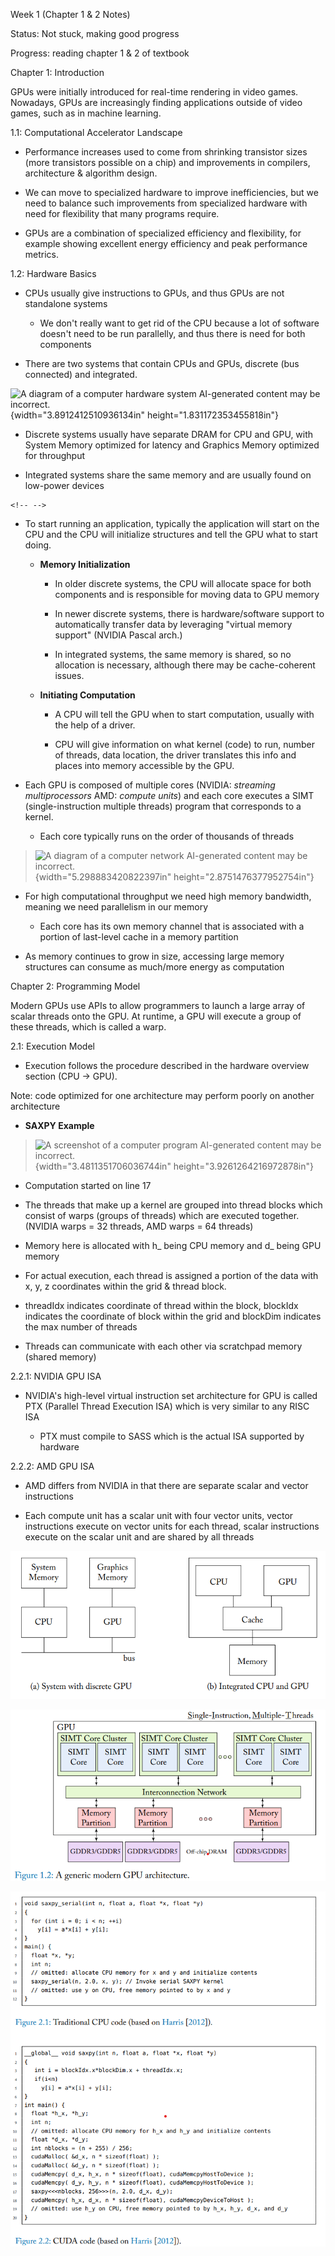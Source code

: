 Week 1 (Chapter 1 & 2 Notes)

Status: Not stuck, making good progress

Progress: reading chapter 1 & 2 of textbook

Chapter 1: Introduction

GPUs were initially introduced for real-time rendering in video games.
Nowadays, GPUs are increasingly finding applications outside of video
games, such as in machine learning.

1.1: Computational Accelerator Landscape

-   Performance increases used to come from shrinking transistor sizes
    (more transistors possible on a chip) and improvements in compilers,
    architecture & algorithm design.

-   We can move to specialized hardware to improve inefficiencies, but
    we need to balance such improvements from specialized hardware with
    need for flexibility that many programs require.

-   GPUs are a combination of specialized efficiency and flexibility,
    for example showing excellent energy efficiency and peak performance
    metrics.

1.2: Hardware Basics

-   CPUs usually give instructions to GPUs, and thus GPUs are not
    standalone systems

    -   We don't really want to get rid of the CPU because a lot of
        software doesn't need to be run parallelly, and thus there is
        need for both components

-   There are two systems that contain CPUs and GPUs, discrete (bus
    connected) and integrated.

![A diagram of a computer hardware system AI-generated content may be
incorrect.](media/image1.png){width="3.8912412510936134in"
height="1.831172353455818in"}

-   Discrete systems usually have separate DRAM for CPU and GPU, with
    System Memory optimized for latency and Graphics Memory optimized
    for throughput

-   Integrated systems share the same memory and are usually found on
    low-power devices

```{=html}
<!-- -->
```
-   To start running an application, typically the application will
    start on the CPU and the CPU will initialize structures and tell the
    GPU what to start doing.

    -   **Memory Initialization**

        -   In older discrete systems, the CPU will allocate space for
            both components and is responsible for moving data to GPU
            memory

        -   In newer discrete systems, there is hardware/software
            support to automatically transfer data by leveraging
            "virtual memory support" (NVIDIA Pascal arch.)

        -   In integrated systems, the same memory is shared, so no
            allocation is necessary, although there may be
            cache-coherent issues.

    -   **Initiating Computation**

        -   A CPU will tell the GPU when to start computation, usually
            with the help of a driver.

        -   CPU will give information on what kernel (code) to run,
            number of threads, data location, the driver translates this
            info and places into memory accessible by the GPU.

-   Each GPU is composed of multiple cores (NVIDIA: *streaming
    multiprocessors* AMD: *compute units*) and each core executes a SIMT
    (single-instruction multiple threads) program that corresponds to a
    kernel.

    -   Each core typically runs on the order of thousands of threads

> ![A diagram of a computer network AI-generated content may be
> incorrect.](media/image2.png){width="5.298883420822397in"
> height="2.8751476377952754in"}

-   For high computational throughput we need high memory bandwidth,
    meaning we need parallelism in our memory

    -   Each core has its own memory channel that is associated with a
        portion of last-level cache in a memory partition

-   As memory continues to grow in size, accessing large memory
    structures can consume as much/more energy as computation

Chapter 2: Programming Model

Modern GPUs use APIs to allow programmers to launch a large array of
scalar threads onto the GPU. At runtime, a GPU will execute a group of
these threads, which is called a warp.

2.1: Execution Model

-   Execution follows the procedure described in the hardware overview
    section (CPU -\> GPU).

Note: code optimized for one architecture may perform poorly on another
architecture

-   **SAXPY Example**

> ![A screenshot of a computer program AI-generated content may be
> incorrect.](media/image3.png){width="3.4811351706036744in"
> height="3.9261264216972878in"}

-   Computation started on line 17

-   The threads that make up a kernel are grouped into thread blocks
    which consist of warps (groups of threads) which are executed
    together. (NVIDIA warps = 32 threads, AMD warps = 64 threads)

-   Memory here is allocated with h\_ being CPU memory and d\_ being GPU
    memory

-   For actual execution, each thread is assigned a portion of the data
    with x, y, z coordinates within the grid & thread block.

-   threadIdx indicates coordinate of thread within the block, blockIdx
    indicates the coordinate of block within the grid and blockDim
    indicates the max number of threads

-   Threads can communicate with each other via scratchpad memory
    (shared memory)

2.2.1: NVIDIA GPU ISA

-   NVIDIA's high-level virtual instruction set architecture for GPU is
    called PTX (Parallel Thread Execution ISA) which is very similar to
    any RISC ISA

    -   PTX must compile to SASS which is the actual ISA supported by
        hardware

2.2.2: AMD GPU ISA

-   AMD differs from NVIDIA in that there are separate scalar and vector
    instructions

-   Each compute unit has a scalar unit with four vector units, vector
    instructions execute on vector units for each thread, scalar
    instructions execute on the scalar unit and are shared by all
    threads


![Image 1](image1.png)

![Image 2](image2.png)

![Image 3](image3.png)